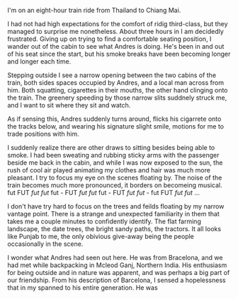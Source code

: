 I'm on an eight-hour train ride from Thailand to Chiang Mai.

I had not had high expectations for the comfort of ridig third-class, but they managed to surprise me nonetheless. About three hours in I am decidedly frustrated. Giving up on trying to find a comfortable seating position, I wander out of the cabin to see what Andres is doing. He's been in and out of his seat since the start, but his smoke breaks have been becoming longer and longer each time.

Stepping outside I see a narrow opening between the two cabins of the train, both sides spaces occupied by Andres, and a local man across from him. Both squatting, cigarettes in their mouths, the other hand clinging onto the train. The greenery speeding by those narrow slits suddnely struck me, and I want to sit where they sit and watch.

As if sensing this, Andres suddenly turns around, flicks his cigarrete onto the tracks below, and wearing his signature slight smile, motions for me to trade positions with him.

I suddenly realize there are other draws to sitting besides being able to smoke. I had been sweating and rubbing sticky arms with the passenger beside me back in the cabin, and while I was now exposed to the sun, the rush of cool air played animating my clothes and hair was much more pleasant. I try to focus my eye on the scenes floating by. The noise of the train becomes much more pronounced, it borders on becomeing musical. fut FUT *fut* *fut* fut - FUT *fut* *fut* fut - FUT *fut* *fut* -  fut FUT *fut* *fut* ...

I don't have try hard to focus on the trees and feilds floating by my narrow vantage point. There is a strange and unexpected familiarity in them that takes me a couple minutes to confidently identify. The flat farming landscape, the date trees, the bright sandy paths, the tractors. It all looks like Punjab to me, the only obivious give-away being the people occasionally in the scene.

I wonder what Andres had seen out here. He was from Bracelona, and we had met while backpacking in Mcleod Ganj, Northern India. His enthusiasm for being outside and in nature was apparent, and was perhaps a big part of our friendship. From his description of Barcelona, I sensed a hopelessness that in my spanned to his entire generation. He was
